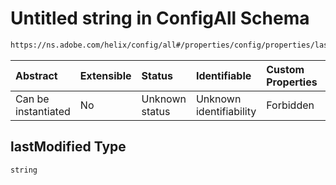 # Untitled string in ConfigAll Schema

```txt
https://ns.adobe.com/helix/config/all#/properties/config/properties/lastModified
```



| Abstract            | Extensible | Status         | Identifiable            | Custom Properties | Additional Properties | Access Restrictions | Defined In                                                                                |
| :------------------ | :--------- | :------------- | :---------------------- | :---------------- | :-------------------- | :------------------ | :---------------------------------------------------------------------------------------- |
| Can be instantiated | No         | Unknown status | Unknown identifiability | Forbidden         | Allowed               | none                | [project-config-all.schema.json\*](project-config-all.schema.json "open original schema") |

## lastModified Type

`string`
